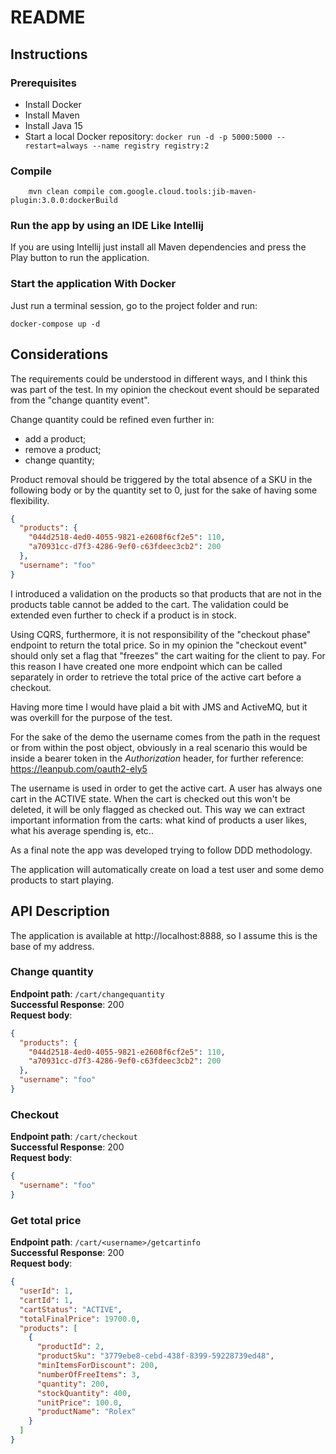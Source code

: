 # README

## Instructions

### Prerequisites

- Install Docker
- Install Maven
- Install Java 15
- Start a local Docker repository: `docker run -d -p 5000:5000 --restart=always --name registry registry:2`

### Compile

```shell
    mvn clean compile com.google.cloud.tools:jib-maven-plugin:3.0.0:dockerBuild
```

### Run the app by using an IDE Like Intellij

If you are using Intellij just install all Maven dependencies and press the Play button to run the application.

### Start the application With Docker

Just run a terminal session, go to the project folder and run:

```shell
docker-compose up -d
```

## Considerations

The requirements could be understood in different ways, and I think this was part of the test. In my opinion the
checkout event should be separated from the "change quantity event".

Change quantity could be refined even further in:

- add a product;
- remove a product;
- change quantity;

Product removal should be triggered by the total absence of a SKU in the following body or by the quantity set to 0,
just for the sake of having some flexibility.

```json
{
  "products": {
    "044d2518-4ed0-4055-9821-e2608f6cf2e5": 110,
    "a70931cc-d7f3-4286-9ef0-c63fdeec3cb2": 200
  },
  "username": "foo"
}
```

I introduced a validation on the products so that products that are not in the products table cannot be added to the
cart. The validation could be extended even further to check if a product is in stock.

Using CQRS, furthermore, it is not responsibility of the "checkout phase" endpoint to return the total price. So in my
opinion the "checkout event" should only set a flag that "freezes" the cart waiting for the client to pay. For this
reason I have created one more endpoint which can be called separately in order to retrieve the total price of the
active cart before a checkout.

Having more time I would have plaid a bit with JMS and ActiveMQ, but it was overkill for the purpose of the test.

For the sake of the demo the username comes from the path in the request or from within the post object, obviously in a
real scenario this would be inside a bearer token in the *Authorization* header, for further reference:
https://leanpub.com/oauth2-ely5

The username is used in order to get the active cart. A user has always one cart in the ACTIVE state. When the cart is
checked out this won't be deleted, it will be only flagged as checked out. This way we can extract important information
from the carts: what kind of products a user likes, what his average spending is, etc..

As a final note the app was developed trying to follow DDD methodology.

The application will automatically create on load a test user and some demo products to start playing.

## API Description

The application is available at http://localhost:8888, so I assume this is the base of my address.  <br/>

### Change quantity

**Endpoint path**: `/cart/changequantity` <br/>
**Successful Response**: 200  <br/>
**Request body**:  <br/>

```json
{
  "products": {
    "044d2518-4ed0-4055-9821-e2608f6cf2e5": 110,
    "a70931cc-d7f3-4286-9ef0-c63fdeec3cb2": 200
  },
  "username": "foo"
}
```

### Checkout

**Endpoint path**: `/cart/checkout`  <br/>
**Successful Response**: 200  <br/>
**Request body**:  <br/>

```json
{
  "username": "foo"
}
```

### Get total price

**Endpoint path**: `/cart/<username>/getcartinfo`  <br/>
**Successful Response**: 200  <br/>
**Request body**:  <br/>

```json
{
  "userId": 1,
  "cartId": 1,
  "cartStatus": "ACTIVE",
  "totalFinalPrice": 19700.0,
  "products": [
    {
      "productId": 2,
      "productSku": "3779ebe8-cebd-438f-8399-59228739ed48",
      "minItemsForDiscount": 200,
      "numberOfFreeItems": 3,
      "quantity": 200,
      "stockQuantity": 400,
      "unitPrice": 100.0,
      "productName": "Rolex"
    }
  ]
}
```



